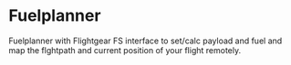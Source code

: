 # Fuelplanner
Fuelplanner with Flightgear FS interface to set/calc payload and fuel and map the flghtpath and current position of your flight remotely.
